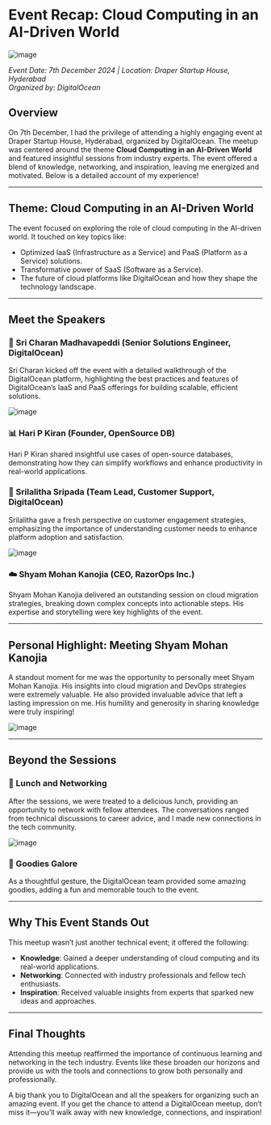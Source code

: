 

# Event Recap: Cloud Computing in an AI-Driven World

![image](https://github.com/user-attachments/assets/8ffbf48c-6c20-49dd-bf03-65eec761a713)


*Event Date: 7th December 2024 | Location: Draper Startup House, Hyderabad*  
*Organized by: DigitalOcean*

## Overview
On 7th December, I had the privilege of attending a highly engaging event at Draper Startup House, Hyderabad, organized by DigitalOcean. The meetup was centered around the theme **Cloud Computing in an AI-Driven World** and featured insightful sessions from industry experts. The event offered a blend of knowledge, networking, and inspiration, leaving me energized and motivated. Below is a detailed account of my experience!

---

## Theme: Cloud Computing in an AI-Driven World
The event focused on exploring the role of cloud computing in the AI-driven world. It touched on key topics like:

- Optimized IaaS (Infrastructure as a Service) and PaaS (Platform as a Service) solutions.
- Transformative power of SaaS (Software as a Service).
- The future of cloud platforms like DigitalOcean and how they shape the technology landscape.

---

## Meet the Speakers

### 🚀 Sri Charan Madhavapeddi (Senior Solutions Engineer, DigitalOcean)
Sri Charan kicked off the event with a detailed walkthrough of the DigitalOcean platform, highlighting the best practices and features of DigitalOcean’s IaaS and PaaS offerings for building scalable, efficient solutions.

![image](https://github.com/user-attachments/assets/8d7d18d2-e606-4763-9a65-c3d677b69132)


### 📊 Hari P Kiran (Founder, OpenSource DB)
Hari P Kiran shared insightful use cases of open-source databases, demonstrating how they can simplify workflows and enhance productivity in real-world applications.

### 🌟 Srilalitha Sripada (Team Lead, Customer Support, DigitalOcean)
Srilalitha gave a fresh perspective on customer engagement strategies, emphasizing the importance of understanding customer needs to enhance platform adoption and satisfaction.

![image](https://github.com/user-attachments/assets/6f75d862-46f0-478d-8776-3270c98667d0)

### ☁️ Shyam Mohan Kanojia (CEO, RazorOps Inc.)
Shyam Mohan Kanojia delivered an outstanding session on cloud migration strategies, breaking down complex concepts into actionable steps. His expertise and storytelling were key highlights of the event.

---

## Personal Highlight: Meeting Shyam Mohan Kanojia
A standout moment for me was the opportunity to personally meet Shyam Mohan Kanojia. His insights into cloud migration and DevOps strategies were extremely valuable. He also provided invaluable advice that left a lasting impression on me. His humility and generosity in sharing knowledge were truly inspiring!

![image](https://github.com/user-attachments/assets/09ae46bd-7ad9-4b41-a05c-51a602c74a7c)

---

## Beyond the Sessions

### 🍴 Lunch and Networking
After the sessions, we were treated to a delicious lunch, providing an opportunity to network with fellow attendees. The conversations ranged from technical discussions to career advice, and I made new connections in the tech community.

![image](https://github.com/user-attachments/assets/c0ef8366-388b-49ad-b976-53972ade7854)

### 🎁 Goodies Galore
As a thoughtful gesture, the DigitalOcean team provided some amazing goodies, adding a fun and memorable touch to the event.

---

## Why This Event Stands Out
This meetup wasn’t just another technical event; it offered the following:

- **Knowledge**: Gained a deeper understanding of cloud computing and its real-world applications.
- **Networking**: Connected with industry professionals and fellow tech enthusiasts.
- **Inspiration**: Received valuable insights from experts that sparked new ideas and approaches.

---

## Final Thoughts
Attending this meetup reaffirmed the importance of continuous learning and networking in the tech industry. Events like these broaden our horizons and provide us with the tools and connections to grow both personally and professionally.

A big thank you to DigitalOcean and all the speakers for organizing such an amazing event. If you get the chance to attend a DigitalOcean meetup, don’t miss it—you’ll walk away with new knowledge, connections, and inspiration!

